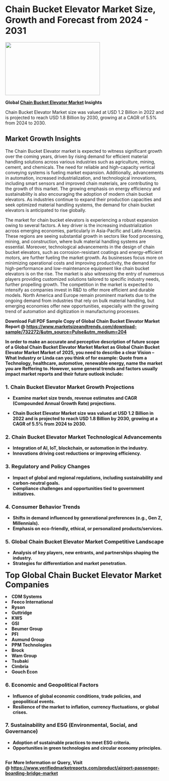 <H1>Chain Bucket Elevator Market Size, Growth and Forecast from 2024 - 2031</H1><img class="aligncenter size-medium wp-image-584254" src="https://thirdeyenews.in/wp-content/uploads/2024/09/Global-Market-Research-300x168.jpeg" alt="" width="300" height="168" /><p><strong>Global&nbsp;<a href="https://www.marketsizeandtrends.com/download-sample/732272/&amp;utm_source=Pulse&amp;utm_medium=204">Chain Bucket Elevator Market</a> Insights</strong></p><p>Chain Bucket Elevator Market size was valued at USD 1.2 Billion in 2022 and is projected to reach USD 1.8 Billion by 2030, growing at a CAGR of 5.5% from 2024 to 2030.</p><p><h2>Market Growth Insights</h2> <p>The Chain Bucket Elevator market is expected to witness significant growth over the coming years, driven by rising demand for efficient material handling solutions across various industries such as agriculture, mining, cement, and chemicals. The need for reliable and high-capacity vertical conveying systems is fueling market expansion. Additionally, advancements in automation, increased industrialization, and technological innovations, including smart sensors and improved chain materials, are contributing to the growth of this market. The growing emphasis on energy efficiency and sustainability is also encouraging the adoption of modern chain bucket elevators. As industries continue to expand their production capacities and seek optimized material handling systems, the demand for chain bucket elevators is anticipated to rise globally. <strong></strong> </p> <p>The market for chain bucket elevators is experiencing a robust expansion owing to several factors. A key driver is the increasing industrialization across emerging economies, particularly in Asia-Pacific and Latin America. These regions are seeing substantial growth in sectors like food processing, mining, and construction, where bulk material handling systems are essential. Moreover, technological advancements in the design of chain bucket elevators, such as corrosion-resistant coatings and energy-efficient motors, are further fueling the market growth. As businesses focus more on minimizing operational costs and improving productivity, the demand for high-performance and low-maintenance equipment like chain bucket elevators is on the rise. The market is also witnessing the entry of numerous players providing customized solutions tailored to specific industry needs, further propelling growth. The competition in the market is expected to intensify as companies invest in R&D to offer more efficient and durable models. North America and Europe remain prominent markets due to the ongoing demand from industries that rely on bulk material handling, but emerging economies offer new opportunities, especially with the growing trend of automation and digitization in manufacturing processes. <strong></p><p><span class=""><strong>Download Full PDF Sample Copy of Global Chain Bucket Elevator Market Report</strong> @ <a href="https://www.marketsizeandtrends.com/download-sample/732272/&amp;utm_source=Pulse&amp;utm_medium=204" target="_blank">https://www.marketsizeandtrends.com/download-sample/732272/&amp;utm_source=Pulse&amp;utm_medium=204</a></span></p><p>In order to make an accurate and perceptive description of future scope of a Global&nbsp;Chain Bucket Elevator Market Market as Global&nbsp;Chain Bucket Elevator Market Market of 2025, you need to describe a clear Vision &ndash; What Industry or Linda can you think of for example: Quote from a Technology, healthcare, automotive, renewable energy, name the market you are Reffering to. However, some general trends and factors usually impact market reports and their future outlook include:</p><h3>1.&nbsp;<strong>Chain Bucket Elevator Market Growth Projections</strong></h3><ul><li>Examine market size trends, revenue estimates and CAGR (Compounded Annual Growth Rate) projections.</li><li><p>Chain Bucket Elevator Market size was valued at USD 1.2 Billion in 2022 and is projected to reach USD 1.8 Billion by 2030, growing at a CAGR of 5.5% from 2024 to 2030.</p></li></ul><h3>2.&nbsp;<strong>Chain Bucket Elevator Market Technological Advancements</strong></h3><ul><li>Integration of AI, IoT, blockchain, or automation in the industry.</li><li>Innovations driving cost reductions or improving efficiency.</li></ul><h3>3.&nbsp;<strong>Regulatory and Policy Changes</strong></h3><ul><li>Impact of global and regional regulations, including sustainability and carbon-neutral goals.</li><li>Compliance challenges and opportunities tied to government initiatives.</li></ul><h3>4.&nbsp;<strong>Consumer Behavior Trends</strong></h3><ul><li>Shifts in demand influenced by generational preferences (e.g., Gen Z, Millennials).</li><li>Emphasis on eco-friendly, ethical, or personalized products/services.</li></ul><h3>5.&nbsp;<strong>Global Chain Bucket Elevator Market Competitive Landscape</strong></h3><ul><li>Analysis of key players, new entrants, and partnerships shaping the industry.</li><li>Strategies for differentiation and market penetration.</li></ul><p data-pm-slice="1 1 []"><span style="color: inherit; font-family: inherit; font-size: 25px;">Top Global Chain Bucket Elevator Market Companies</span></p><div class="" data-test-id=""><p><li>CDM Systems</li><li> Feeco International</li><li> Ryson</li><li> Guttridge</li><li> KWS</li><li> GSI</li><li> Beumer Group</li><li> PFI</li><li> Aumund Group</li><li> PPM Technologies</li><li> Brock</li><li> Wam Group</li><li> Tsubaki</li><li> Cimbria</li><li> Gouch Econ</li></p></div><h3>6.&nbsp;<strong>Economic and Geopolitical Factors</strong></h3><ul><li>Influence of global economic conditions, trade policies, and geopolitical events.</li><li>Resilience of the market to inflation, currency fluctuations, or global crises.</li></ul><h3>7.&nbsp;<strong>Sustainability and ESG (Environmental, Social, and Governance)</strong></h3><ul><li>Adoption of sustainable practices to meet ESG criteria.</li><li>Opportunities in green technologies and circular economy principles.</li></ul><h2><strong style="font-size: 14px;">For More Information or Query, Visit @&nbsp;</strong><a style="background-color: #ffffff; font-size: 14px;" href="https://www.marketsizeandtrends.com/report/chain-bucket-elevator-market/" target="_blank">https://www.verifiedmarketreports.com/product/airport-passenger-boarding-bridge-market</a></h2>
